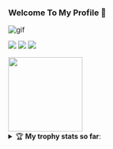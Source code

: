 ### Welcome To My Profile 👋

![gif](https://media.discordapp.net/attachments/608711485849337856/824303758040236063/Vanda88.gif)

<a href="https://discord.com/users/798615218330402856" target="_blank"><img src="https://shields.io/badge/Akâno-111111.svg?&style=for-the-badge&logo=discord"></a>
  <a href="https://github.com/Akanojs" target="_blank"><img src="https://shields.io/badge/Akanojs-111111.svg?&style=for-the-badge&logo=github"></a>
  <a href="https://discord.gg/XVj6mx6XU7" target="_blank"><img src="https://shields.io/badge/My Discord Server-111111.svg?&style=for-the-badge"></a>
</div> 


  <img src="https://github-readme-stats.vercel.app/api?username=Akanojs&show_icons=true&theme=dark&hide_border=true" width="%100" height="150px">
  <br>
 

<details> 
  <summary> 🏆 <b>My trophy stats so far</b>: </summary>
  <p align="left"> <a href="https://github.com/ryo-ma/github-profile-trophy"><img src="https://github-profile-trophy.vercel.app/?username=mkumail1" alt="mkumail1" /></a></p>
</details>
 


